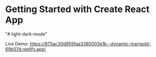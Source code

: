 # Getting Started with Create React App
"# light-dark-mode" 

Live Demo: https://675ac30d955faa3380003e1b--dynamic-marigold-69b07d.netlify.app/
